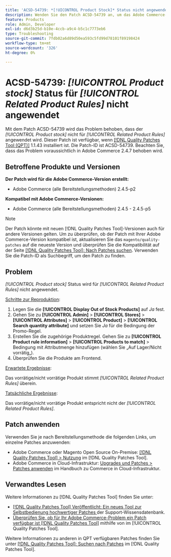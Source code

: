 ```yaml
---
title: 'ACSD-54739: *[!UICONTROL Product Stock]* Status nicht angewendet für *[!UICONTROL Related Product Rules]*'
description: Wenden Sie den Patch ACSD-54739 an, um das Adobe Commerce-Problem zu beheben, bei dem der Status *[!UICONTROL Product Stock]* für *[!UICONTROL Related Product Rules]* nicht angewendet wird.
feature: Products
role: Admin, Developer
exl-id: d6d3b25d-b10e-4ccb-a9c4-b5c1c7773eb6
type: Troubleshooting
source-git-commit: 7fdb02a6d89d50ea593c5fd99d78101f89198424
workflow-type: tm+mt
source-wordcount: '326'
ht-degree: 0%

---
```


# ACSD-54739: *[!UICONTROL Product stock]* Status für *[!UICONTROL Related Product Rules]* nicht angewendet

Mit dem Patch ACSD-54739 wird das Problem behoben, dass der *[!UICONTROL Product stock]* nicht für *[!UICONTROL Related Product Rules]* angewendet wird. Dieser Patch ist verfügbar, wenn [[!DNL Quality Patches Tool (QPT)]](https://experienceleague.adobe.com/en/docs/commerce-operations/tools/quality-patches-tool/quality-patches-tool-to-self-serve-quality-patches) 1.1.43 installiert ist. Die Patch-ID ist ACSD-54739. Beachten Sie, dass das Problem voraussichtlich in Adobe Commerce 2.4.7 behoben wird.

## Betroffene Produkte und Versionen

**Der Patch wird für die Adobe Commerce-Version erstellt:**

* Adobe Commerce (alle Bereitstellungsmethoden) 2.4.5-p2

**Kompatibel mit Adobe Commerce-Versionen:**

* Adobe Commerce (alle Bereitstellungsmethoden) 2.4.5 - 2.4.5-p5

>[!NOTE]
>
>Der Patch könnte mit neuen [!DNL Quality Patches Tool]-Versionen auch für andere Versionen gelten. Um zu überprüfen, ob der Patch mit Ihrer Adobe Commerce-Version kompatibel ist, aktualisieren Sie das `magento/quality-patches` auf die neueste Version und überprüfen Sie die Kompatibilität auf der Seite [[!DNL Quality Patches Tool]: Nach Patches suchen](https://experienceleague.adobe.com/tools/commerce-quality-patches/index.html). Verwenden Sie die Patch-ID als Suchbegriff, um den Patch zu finden.

## Problem

*[!UICONTROL Product stock]* Status wird für *[!UICONTROL Related Product Rules]* nicht angewendet.

<u>Schritte zur Reproduktion</u>:

1. Legen Sie die **[!UICONTROL Display Out of Stock Products]** auf *Ja* fest.
1. Gehen Sie zu **[!UICONTROL Admin]** > **[!UICONTROL Stores]** > **[!UICONTROL Attributes]** > **[!UICONTROL Product]** > **[!UICONTROL Search quantity attribute]** und setzen Sie *Ja* für die Bedingung der Promo-Regel.
1. Erstellen Sie die zugehörige Produktregel. Gehen Sie zu **[!UICONTROL Product rule information]** > **[!UICONTROL Products to match]** > Bedingung mit Attributmenge hinzufügen (wählen Sie „Auf Lager/Nicht vorrätig„).
1. Überprüfen Sie die Produkte am Frontend.

<u>Erwartete Ergebnisse</u>:

Das vorrätige/nicht vorrätige Produkt stimmt *[!UICONTROL Related Product Rules]* überein.

<u>Tatsächliche Ergebnisse</u>:

Das vorrätige/nicht vorrätige Produkt entspricht nicht der *[!UICONTROL Related Product Rules]*.

## Patch anwenden

Verwenden Sie je nach Bereitstellungsmethode die folgenden Links, um einzelne Patches anzuwenden:

* Adobe Commerce oder Magento Open Source On-Premise: [[!DNL Quality Patches Tool] > Nutzung](/help/tools/quality-patches-tool/usage.md) im [!DNL Quality Patches Tool].
* Adobe Commerce in Cloud-Infrastruktur: [Upgrades und Patches > Patches anwenden](https://experienceleague.adobe.com/docs/commerce-cloud-service/user-guide/develop/upgrade/apply-patches.html) im Handbuch zu Commerce in Cloud-Infrastruktur.

## Verwandtes Lesen

Weitere Informationen zu [!DNL Quality Patches Tool] finden Sie unter:

* [[!DNL Quality Patches Tool] Veröffentlicht: Ein neues Tool zur Selbstbedienung hochwertiger Patches ](https://experienceleague.adobe.com/en/docs/commerce-operations/tools/quality-patches-tool/quality-patches-tool-to-self-serve-quality-patches) der Support-Wissensdatenbank.
* [Überprüfen Sie, ob für Ihr Adobe Commerce-Problem ein Patch verfügbar ist [!DNL Quality Patches Tool]](/help/tools/quality-patches-tool/patches-available-in-qpt/check-patch-for-magento-issue-with-magento-quality-patches.md) mithilfe von im [!UICONTROL Quality Patches Tool].


Weitere Informationen zu anderen in QPT verfügbaren Patches finden Sie unter [[!DNL Quality Patches Tool]: Suchen nach Patches](https://experienceleague.adobe.com/tools/commerce-quality-patches/index.html) im [!DNL Quality Patches Tool].
